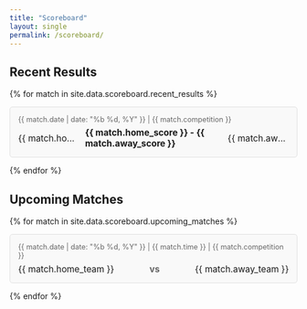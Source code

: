 ```yaml
---
title: "Scoreboard"
layout: single
permalink: /scoreboard/
---
```


<div class="scoreboard-container">
  <div class="results-section">
    <h2>Recent Results</h2>
    <div class="results-grid">
      {% for match in site.data.scoreboard.recent_results %}
        <div class="match-card">
          <div class="match-date">
            {{ match.date | date: "%b %d, %Y" }} | {{ match.competition }}
          </div>
          <div class="match-result">
            <span class="team home-team">{{ match.home_team }}</span>
            <span class="score">{{ match.home_score }} - {{ match.away_score }}</span>
            <span class="team away-team">{{ match.away_team }}</span>
          </div>
        </div>
      {% endfor %}
    </div>
  </div>
  
  <div class="fixtures-section">
    <h2>Upcoming Matches</h2>
    <div class="fixtures-grid">
      {% for match in site.data.scoreboard.upcoming_matches %}
        <div class="match-card">
          <div class="match-date">
            {{ match.date | date: "%b %d, %Y" }} | {{ match.time }} | {{ match.competition }}
          </div>
          <div class="match-fixture">
            <span class="team home-team">{{ match.home_team }}</span>
            <span class="vs">vs</span>
            <span class="team away-team">{{ match.away_team }}</span>
          </div>
        </div>
      {% endfor %}
    </div>
  </div>
</div>

<style>
  .scoreboard-container {
    margin-bottom: 2em;
  }
  
  .results-section, .fixtures-section {
    margin-bottom: 2em;
  }
  
  .results-grid, .fixtures-grid {
    display: grid;
    grid-template-columns: repeat(auto-fill, minmax(300px, 1fr));
    gap: 1em;
    margin-top: 1em;
  }
  
  .match-card {
    border: 1px solid #e0e0e0;
    border-radius: 5px;
    padding: 1em;
    background-color: #f9f9f9;
  }
  
  .match-date {
    font-size: 0.9em;
    color: #666;
    margin-bottom: 0.5em;
  }
  
  .match-result, .match-fixture {
    display: flex;
    justify-content: space-between;
    align-items: center;
    font-size: 1.1em;
  }
  
  .score {
    font-weight: bold;
    padding: 0 0.5em;
  }
  
  .vs {
    font-weight: bold;
    color: #666;
  }
  
  .team {
    max-width: 40%;
    white-space: nowrap;
    overflow: hidden;
    text-overflow: ellipsis;
  }
</style>
